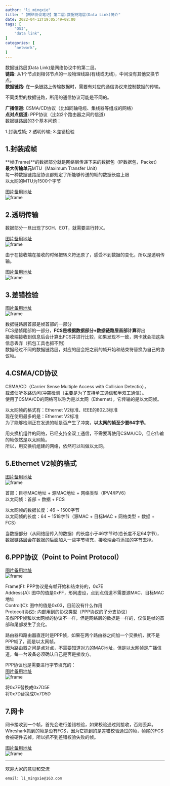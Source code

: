 ```yaml
---
author: "li_mingxie"
title: "【网络协议笔记】第二层:数据链路层(Data Link)简介"
date: 2022-04-12T19:05:49+08:00
tags: [
    "OSI",
    "data link",
]
categories: [
    "network",
]
---
```


数据链路层(Data Link)是网络协议中的第二层。  
**链路:** 从1个节点到相邻节点的一段物理线路(有线或无线)，中间没有其他交换节点。  
**数据链路:** 在一条链路上传输数据时，需要有对应的通信协议来控制数据的传输。  

不同类型的数据链路，所用的通信协议可能是不同的。  <!--more-->

**广播信道:** CSMA/CD协议（比如同轴电缆、集线器等组成的网络）  
**点对点信道:** PPP协议（比如2个路由器之间的信道）  
数据链路层的3个基本问题：  

1.封装成帧; 2.透明传输; 3.差错检验  

## 1.封装成帧

**帧(Frame)**的数据部分就是网络层传递下来的数据包（IP数据包，Packet）  
**最大传输单元**MTU（Maximum Transfer Unit）  
每一种数据链路层协议都规定了所能够传送的帧的数据长度上限  
以太网的MTU为1500个字节  

[图片备用地址](https://limingxie.github.io/images/network/data_link/frame_01.jpeg)  
![frame](https://mingxie-blog.oss-cn-beijing.aliyuncs.com/image/network/data_link/frame_01.jpeg?x-oss-process=image/resize,w_600,m_lfit)

## 2.透明传输

数据部分一旦出现了SOH、EOT，就需要进行转义。  

[图片备用地址](https://limingxie.github.io/images/network/data_link/frame_02.jpeg)  
![frame](https://mingxie-blog.oss-cn-beijing.aliyuncs.com/image/network/data_link/frame_02.jpeg?x-oss-process=image/resize,w_600,m_lfit)

由于在接收端在接收的时候把转义符还原了，感受不到数据的变化，所以是透明传输。  

[图片备用地址](https://limingxie.github.io/images/network/data_link/frame_03.png)  
![frame](https://mingxie-blog.oss-cn-beijing.aliyuncs.com/image/network/data_link/frame_03.png?x-oss-process=image/resize,w_900,m_lfit)

## 3.差错检验

[图片备用地址](https://limingxie.github.io/images/network/data_link/frame_04.png)  
![frame](https://mingxie-blog.oss-cn-beijing.aliyuncs.com/image/network/data_link/frame_04.png?x-oss-process=image/resize,w_600,m_lfit)

数据链路层首部是帧首部的一部分  
FCS是帧尾部的一部分，**FCS是根据数据部分+数据链路层首部计算**得出  
接收端接收到信息后会计算出FCS并进行比较，如果发现不一致，网卡就会把这条信息丢弃（抓包工具也抓不到）  
数据经过不同的数据链路层，对应的层会把之前的帧开始和结束符替换为自己的协议帧。  

## 4.CSMA/CD协议

CSMA/CD（Carrier Sense Multiple Access with Collision Detectio），  
载波侦听多路访问/冲突检测（主要是为了支持单工通信和半双工通信）。  
使用了CSMA/CD的网络可以称为是以太网（Ethernet），它传输的是以太网帧。  

以太网帧的格式有：Ethernet V2标准、IEEE的802.3标准  
现在使用最多的是：Ethernet V2标准  
为了能够检测正在发送的帧是否产生了冲突，**以太网的帧至少要64字节**。  

用交换机组件的网络，已经支持全双工通信，不需要再使用CSMA/CD，但它传输的帧依然是以太网帧。  
所以，用交换机组建的网络，依然可以叫做以太网。  

## 5.Ethernet V2帧的格式

[图片备用地址](https://limingxie.github.io/images/network/data_link/frame_05.png)  
![frame](https://mingxie-blog.oss-cn-beijing.aliyuncs.com/image/network/data_link/frame_05.png?x-oss-process=image/resize,w_900,m_lfit)

首部：目标MAC地址 + 源MAC地址 + 网络类型（IPV4/IPV6）  
以太网帧：首部 + 数据 + FCS  

以太网帧的数据长度：46 ~ 1500字节  
以太网帧的长度：64 ~ 1518字节（源MAC + 目标MAC + 网络类型 + 数据 + FCS）  

当数据部分（从网络层传入的数据）的长度小于46字节时(总长度不足64字节)，  
数据链路层会在数据的后面加入一些字节填充，接收端会将添加的字节去掉。  

## 6.PPP协议（Point to Point Protocol）

[图片备用地址](https://limingxie.github.io/images/network/data_link/frame_06.png)  
![frame](https://mingxie-blog.oss-cn-beijing.aliyuncs.com/image/network/data_link/frame_06.png?x-oss-process=image/resize,w_700,m_lfit)

Frame(F): PPP协议是有帧开始和结束符的，0x7E  
Address(A): 图中的值是0xFF，形同虚设，点到点信道不需要源MAC、目标MAC地址  
Control(C): 图中的值是0x03，目前没有什么作用  
Protocol(协议): 内部用到的协议类型（PPP协议的子分支协议）  
虽然PPP帧和以太网帧的协议不一样，但是网络层的数据是一样的，仅仅是帧的首部和尾部发生了变化。  

路由器和路由器直连时是PPP帧，如果在两个路由器之间加一个交换机，就不是PPP帧了，而是以太网帧。  
因为路由器之间是点对点，不需要知道对方的MAC地址，但是以太网帧是广播信道，每一台设备必须确认自己是否是接收方。  

PPP协议也是需要进行字节填充的：  
[图片备用地址](https://limingxie.github.io/images/network/data_link/frame_08.png)  
![frame](https://mingxie-blog.oss-cn-beijing.aliyuncs.com/image/network/data_link/frame_08.png?x-oss-process=image/resize,w_600,m_lfit)

将0x7E替换成0x7D5E  
将0x7D替换成0x7D5D  

## 7.网卡

网卡接收到一个帧，首先会进行差错校验，如果校验通过则接收，否则丢弃。  
Wireshark抓到的帧是没有FCS，因为它抓到的是差错校验通过的帧，帧尾的FCS会被硬件去掉，所以抓不到差错校验失败的帧。  

[图片备用地址](https://limingxie.github.io/images/network/data_link/frame_07.png)  
![frame](https://mingxie-blog.oss-cn-beijing.aliyuncs.com/image/network/data_link/frame_07.png?x-oss-process=image/resize,w_700,m_lfit)

----------------------------------------------
欢迎大家的意见和交流

`email: li_mingxie@163.com`
